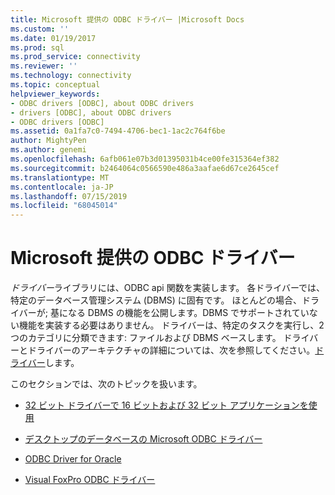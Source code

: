```yaml
---
title: Microsoft 提供の ODBC ドライバー |Microsoft Docs
ms.custom: ''
ms.date: 01/19/2017
ms.prod: sql
ms.prod_service: connectivity
ms.reviewer: ''
ms.technology: connectivity
ms.topic: conceptual
helpviewer_keywords:
- ODBC drivers [ODBC], about ODBC drivers
- drivers [ODBC], about ODBC drivers
- ODBC drivers [ODBC]
ms.assetid: 0a1fa7c0-7494-4706-bec1-1ac2c764f6be
author: MightyPen
ms.author: genemi
ms.openlocfilehash: 6afb061e07b3d01395031b4ce00fe315364ef382
ms.sourcegitcommit: b2464064c0566590e486a3aafae6d67ce2645cef
ms.translationtype: MT
ms.contentlocale: ja-JP
ms.lasthandoff: 07/15/2019
ms.locfileid: "68045014"
---
```

# <a name="microsoft-supplied-odbc-drivers"></a>Microsoft 提供の ODBC ドライバー
*ドライバー*ライブラリには、ODBC api 関数を実装します。 各ドライバーでは、特定のデータベース管理システム (DBMS) に固有です。 ほとんどの場合、ドライバーが; 基になる DBMS の機能を公開します。DBMS でサポートされていない機能を実装する必要はありません。 ドライバーは、特定のタスクを実行し、2 つのカテゴリに分類できます: ファイルおよび DBMS ベースします。 ドライバーとドライバーのアーキテクチャの詳細については、次を参照してください。[ドライバー](../../odbc/reference/drivers.md)します。  
  
 このセクションでは、次のトピックを扱います。  
  
-   [32 ビット ドライバーで 16 ビットおよび 32 ビット アプリケーションを使用](../../odbc/microsoft/using-16-bit-and-32-bit-applications-with-32-bit-drivers.md)  
  
-   [デスクトップのデータベースの Microsoft ODBC ドライバー](../../odbc/microsoft/microsoft-odbc-desktop-database-drivers.md)  
  
-   [ODBC Driver for Oracle](../../odbc/microsoft/odbc-driver-for-oracle.md)  
  
-   [Visual FoxPro ODBC ドライバー](../../odbc/microsoft/visual-foxpro-odbc-driver.md)
